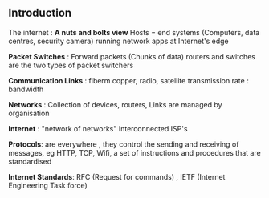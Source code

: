 
## Introduction

The internet : **A nuts and bolts view**
	Hosts = end systems (Computers, data centres, security camera)
	running network apps at Internet's edge

**Packet Switches** : Forward packets (Chunks of data)
	routers and switches are the two types of packet switchers
	
**Communication Links** :
	fiberm copper, radio, satellite
	transmission rate : bandwidth

**Networks** : Collection of devices, routers, Links are managed by organisation

**Internet** : "network of networks"
	Interconnected ISP's

**Protocols**: are everywhere , they control the sending and receiving of messages, eg HTTP, TCP, Wifi, a set of instructions and procedures that are standardised

**Internet Standards**: RFC (Request for commands) , IETF (Internet Engineering Task force)